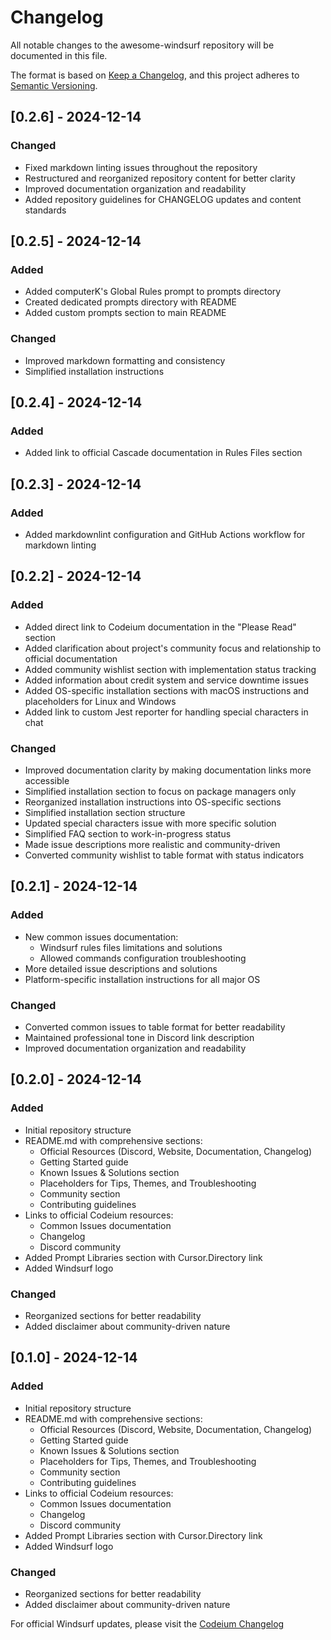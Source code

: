 # Changelog

All notable changes to the awesome-windsurf repository will be documented in this file.

The format is based on [Keep a Changelog](https://keepachangelog.com/en/1.0.0/),
and this project adheres to [Semantic Versioning](https://semver.org/spec/v2.0.0.html).

## [0.2.6] - 2024-12-14

### Changed
- Fixed markdown linting issues throughout the repository
- Restructured and reorganized repository content for better clarity
- Improved documentation organization and readability
- Added repository guidelines for CHANGELOG updates and content standards

## [0.2.5] - 2024-12-14

### Added

- Added computerK's Global Rules prompt to prompts directory
- Created dedicated prompts directory with README
- Added custom prompts section to main README

### Changed

- Improved markdown formatting and consistency
- Simplified installation instructions

## [0.2.4] - 2024-12-14

### Added

- Added link to official Cascade documentation in Rules Files section

## [0.2.3] - 2024-12-14

### Added

- Added markdownlint configuration and GitHub Actions workflow for markdown linting

## [0.2.2] - 2024-12-14

### Added

- Added direct link to Codeium documentation in the "Please Read" section
- Added clarification about project's community focus and relationship to official documentation
- Added community wishlist section with implementation status tracking
- Added information about credit system and service downtime issues
- Added OS-specific installation sections with macOS instructions and placeholders for Linux and Windows
- Added link to custom Jest reporter for handling special characters in chat

### Changed

- Improved documentation clarity by making documentation links more accessible
- Simplified installation section to focus on package managers only
- Reorganized installation instructions into OS-specific sections
- Simplified installation section structure
- Updated special characters issue with more specific solution
- Simplified FAQ section to work-in-progress status
- Made issue descriptions more realistic and community-driven
- Converted community wishlist to table format with status indicators

## [0.2.1] - 2024-12-14

### Added

- New common issues documentation:
  - Windsurf rules files limitations and solutions
  - Allowed commands configuration troubleshooting
- More detailed issue descriptions and solutions
- Platform-specific installation instructions for all major OS

### Changed

- Converted common issues to table format for better readability
- Maintained professional tone in Discord link description
- Improved documentation organization and readability

## [0.2.0] - 2024-12-14

### Added

- Initial repository structure
- README.md with comprehensive sections:
  - Official Resources (Discord, Website, Documentation, Changelog)
  - Getting Started guide
  - Known Issues & Solutions section
  - Placeholders for Tips, Themes, and Troubleshooting
  - Community section
  - Contributing guidelines
- Links to official Codeium resources:
  - Common Issues documentation
  - Changelog
  - Discord community
- Added Prompt Libraries section with Cursor.Directory link
- Added Windsurf logo

### Changed

- Reorganized sections for better readability
- Added disclaimer about community-driven nature

## [0.1.0] - 2024-12-14

### Added

- Initial repository structure
- README.md with comprehensive sections:
  - Official Resources (Discord, Website, Documentation, Changelog)
  - Getting Started guide
  - Known Issues & Solutions section
  - Placeholders for Tips, Themes, and Troubleshooting
  - Community section
  - Contributing guidelines
- Links to official Codeium resources:
  - Common Issues documentation
  - Changelog
  - Discord community
- Added Prompt Libraries section with Cursor.Directory link
- Added Windsurf logo

### Changed

- Reorganized sections for better readability
- Added disclaimer about community-driven nature

For official Windsurf updates, please visit the [Codeium Changelog](https://codeium.com/changelog)

